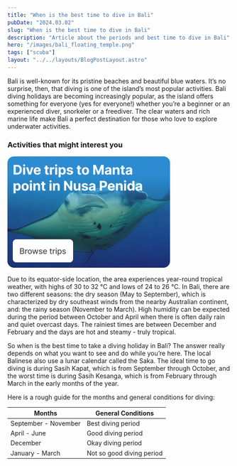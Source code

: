```yaml
---
title: "When is the best time to dive in Bali"
pubDate: "2024.03.02"
slug: "When is the best time to dive in Bali"
description: "Article about the periods and best time to dive in Bali"
hero: "/images/bali_floating_temple.png"
tags: ["scuba"]
layout: "../../layouts/BlogPostLayout.astro"
---
```


Bali is well-known for its pristine beaches and beautiful blue waters. It’s no surprise, then, that diving is one of the island’s most popular activities. Bali diving holidays are becoming increasingly popular, as the island offers something for everyone (yes for everyone!) whether you’re a beginner or an experienced diver, snorkeler or a freediver. The clear waters and rich marine life make Bali a perfect destination for those who love to explore underwater activities.

### Activities that might interest you

![Manta ray](./public/images/card_dive_trips_to_manta_point.png)

Due to its equator-side location, the area experiences year-round tropical weather, with highs of 30 to 32 °C and lows of 24 to 26 °C. In Bali, there are two different seasons:
the dry season (May to September), which is characterized by dry southeast winds from the nearby Australian continent, and: 
the rainy season (November to March). High humidity can be expected during the period between October and April when there is often daily rain and quiet overcast days. The rainiest times are between December and February and the days are hot and steamy - truly tropical.

So when is the best time to take a diving holiday in Bali? 
The answer really depends on what you want to see and do while you’re here. The local Balinese also use a lunar calendar called the Saka. The ideal time to go diving is during Sasih Kapat, which is from September through October, and the worst time is during Sasih Kesanga, which is from February through March in the early months of the year.

Here is a rough guide for the months and general conditions for diving:

| Months | General Conditions |
| ------ | ------------------ |
| September - November | Best diving period |
| April - June  | Good diving period |
| December | Okay diving period |
| January - March | Not so good diving period |


